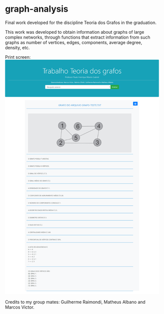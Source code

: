 # graph-analysis
Final work developed for the discipline Teoria dos Grafos in the graduation.

This work was developed to obtain information about graphs of large complex networks, through functions that extract information from such graphs as number of vertices, edges, components, average degree, density, etc.

Print screen:
![print screen of project](./printProject.png)

Credits to my group mates: Guilherme Raimondi, Matheus Albano and Marcos Victor.
